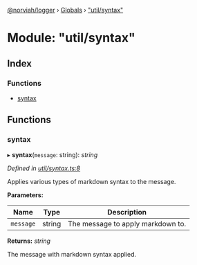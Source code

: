 [@norviah/logger](../README.md) › [Globals](../globals.md) › ["util/syntax"](_util_syntax_.md)

# Module: "util/syntax"

## Index

### Functions

* [syntax](_util_syntax_.md#syntax)

## Functions

###  syntax

▸ **syntax**(`message`: string): *string*

*Defined in [util/syntax.ts:8](https://github.com/Norviah/logger/blob/7f44bca/src/util/syntax.ts#L8)*

Applies various types of markdown syntax to the message.

**Parameters:**

Name | Type | Description |
------ | ------ | ------ |
`message` | string | The message to apply markdown to. |

**Returns:** *string*

The message with markdown syntax applied.
